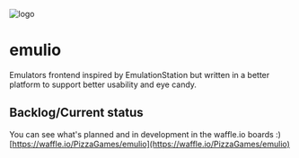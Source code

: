 
![logo](https://s1.postimg.org/mrtbd0yhr/emulio.png)

# emulio
Emulators frontend inspired by EmulationStation but written in a better platform to support better usability and eye candy.

## Backlog/Current status
You can see what's planned and in development in the waffle.io boards :)
[https://waffle.io/PizzaGames/emulio](https://waffle.io/PizzaGames/emulio)
  

